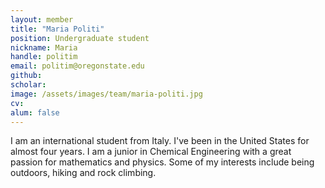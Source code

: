 ```yaml
---
layout: member
title: "Maria Politi"
position: Undergraduate student
nickname: Maria
handle: politim
email: politim@oregonstate.edu
github:
scholar:
image: /assets/images/team/maria-politi.jpg
cv:
alum: false
---
```


I am an international student from Italy. I've been in the United States for almost four years. I am a junior in Chemical Engineering with a great passion for mathematics and physics. Some of my interests include being outdoors, hiking and rock climbing.

[Oregon State University]: http://oregonstate.edu/
[School of Mechanical, Industrial, and Manufacturing Engineering]: http://mime.oregonstate.edu
[URSA Engage]: http://undergraduate.oregonstate.edu/research/funding-opportunities/ursa-engage
